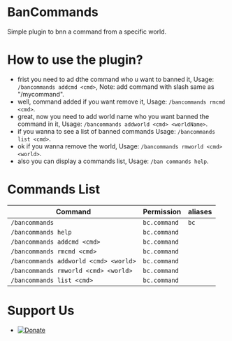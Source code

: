 # BanCommands
Simple plugin to bnn a command from a specific world.

# How to use the plugin?
- frist you need to ad dthe command who u want to banned it, Usage: `/bancommands addcmd <cmd>`, Note: add command with slash same as "/mycommand".
- well, command added if you want remove it, Usage: `/bancommands rmcmd <cmd>`.
- great, now you need to add world name who you want banned the command in it, Usage: `/bancommands addworld <cmd> <worldName>`.
- if you wanna to see a list of banned commands Usage: `/bancommands list <cmd>`.
- ok if you wanna remove the world, Usage: `/bancommands rmworld <cmd> <world>`.
- also you can display a commands list, Usage: `/ban commands help`.

# Commands List
Command | Permission | aliases
--- | --- | ---
`/bancommands` | `bc.command` | `bc`
`/bancommands help` | `bc.command` | 
`/bancommands addcmd <cmd>` | `bc.command` | 
`/bancommands rmcmd <cmd>` | `bc.command` | 
`/bancommands addworld <cmd> <world>` | `bc.command` |
`/bancommands rmworld <cmd> <world>` | `bc.command` |
`/bancommands list <cmd>` | `bc.command` | 

# Support Us
- [![Donate](https://img.shields.io/badge/donate-Paypal-yellow.svg?style=flat-square)](https://paypal.me/Laith113)
